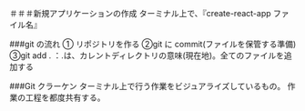 ＃＃＃新規アプリケーションの作成
ターミナル上で、『create-react-app ファイル名』

###git の流れ
① リポジトリを作る
②git に commit(ファイルを保管する準備)
③git add . ：.は、カレントディレクトリの意味(現在地)。全てのファイルを追加する

###Git クラーケン
ターミナル上で行う作業をビジュアライズしているもの。
作業の工程を都度共有する。
